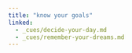 ```yaml
---
title: "know your goals"
linked:
  - _cues/decide-your-day.md
  - _cues/remember-your-dreams.md
---
```

